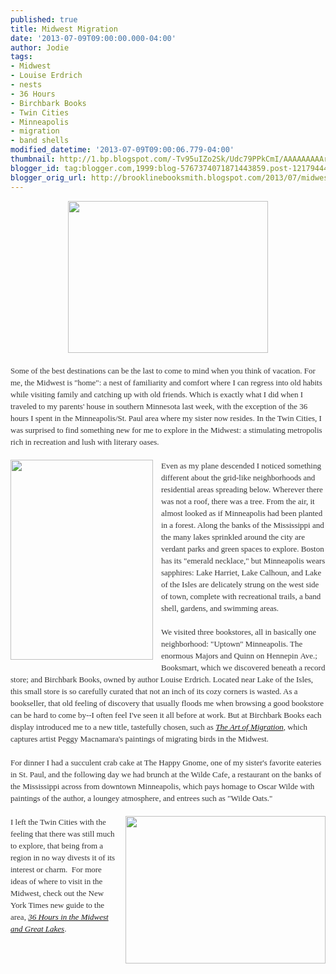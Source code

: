 ```yaml
---
published: true
title: Midwest Migration
date: '2013-07-09T09:00:00.000-04:00'
author: Jodie
tags:
- Midwest
- Louise Erdrich
- nests
- 36 Hours
- Birchbark Books
- Twin Cities
- Minneapolis
- migration
- band shells
modified_datetime: '2013-07-09T09:00:06.779-04:00'
thumbnail: http://1.bp.blogspot.com/-Tv95uIZo2Sk/Udc79PPkCmI/AAAAAAAAArM/pyc5CSUk_7w/s72-c/9780226046297.jpg
blogger_id: tag:blogger.com,1999:blog-5767374071871443859.post-1217944456166116773
blogger_orig_url: http://brooklinebooksmith.blogspot.com/2013/07/midwest-migration.html
---
```


<div class="separator" style="clear: both; text-align: center;"></div><div class="separator" style="clear: both; text-align: center;"><a href="http://1.bp.blogspot.com/-Tv95uIZo2Sk/Udc79PPkCmI/AAAAAAAAArM/pyc5CSUk_7w/s1600/9780226046297.jpg" imageanchor="1" style="margin-left: 1em; margin-right: 1em;"><img border="0" height="243" src="http://1.bp.blogspot.com/-Tv95uIZo2Sk/Udc79PPkCmI/AAAAAAAAArM/pyc5CSUk_7w/s320/9780226046297.jpg" width="320" /></a></div><div class="" style="clear: both; text-align: left;"><span style="font-family: Georgia, 'Times New Roman', 'Bitstream Charter', Times, serif; font-size: 13px; line-height: 19px;"></span></div><div class="" style="clear: both; color: #333333; text-align: left;"><span style="color: #333333; font-family: Georgia, 'Times New Roman', 'Bitstream Charter', Times, serif; font-size: 13px; line-height: 19px;"><br /></span></div><span style="color: #333333; font-family: Georgia, 'Times New Roman', 'Bitstream Charter', Times, serif; font-size: 13px; line-height: 19px;">Some of the best destinations can be the last to come to mind when you think of vacation. For me, the Midwest is "home": a nest of familiarity and comfort where I can regress into old habits while visiting family and catching up with old friends. Which is exactly what I did when I traveled to my parents' house in southern Minnesota last week, with the exception of the 36 hours I spent in the Minneapolis/St. Paul area where my sister now resides. In the Twin Cities, I was surprised to find something new for me to explore in the Midwest: a stimulating metropolis rich in recreation and lush with literary oases.</span><br /><div class="" style="clear: both; text-align: left;"><span style="color: #333333; font-family: Georgia, 'Times New Roman', 'Bitstream Charter', Times, serif; font-size: 13px; line-height: 19px;"><br /></span></div><div style="color: #333333; font-family: Georgia, 'Times New Roman', 'Bitstream Charter', Times, serif; font-size: 13px; line-height: 19px;"><div class="separator" style="clear: both; text-align: center;"><a href="http://3.bp.blogspot.com/-4w2pdwO1uzU/Udc8CLs37XI/AAAAAAAAArQ/xtoBUIMts2Q/s1600/cover_va_36_hours_regions_midwest_1212051448_id_574895.jpg" imageanchor="1" style="clear: left; float: left; margin-bottom: 1em; margin-right: 1em;"><img border="0" height="320" src="http://3.bp.blogspot.com/-4w2pdwO1uzU/Udc8CLs37XI/AAAAAAAAArQ/xtoBUIMts2Q/s320/cover_va_36_hours_regions_midwest_1212051448_id_574895.jpg" width="228" /></a></div>Even as my plane descended I noticed something different about the grid-like neighborhoods and residential areas spreading below. Wherever there was not a roof, there was a tree. From the air, it almost looked as if Minneapolis had been planted in a forest. Along the banks of the Mississippi and the many lakes sprinkled around the city are verdant parks and green spaces to explore. Boston has its "emerald necklace," but Minneapolis wears sapphires: Lake Harriet, Lake Calhoun, and Lake of the Isles are delicately strung on the west side of town, complete with recreational trails, a band shell, gardens, and swimming areas.<br /><br /></div><div style="color: #333333; font-family: Georgia, 'Times New Roman', 'Bitstream Charter', Times, serif; font-size: 13px; line-height: 19px;">We visited three bookstores, all in basically one neighborhood: "Uptown" Minneapolis. The enormous Majors and Quinn on Hennepin&nbsp;Ave.; Booksmart, which we discovered beneath a record store; and Birchbark Books, owned by author Louise Erdrich. Located near Lake of the Isles, this small store is so carefully curated that not an inch of its cozy corners is wasted. As a bookseller, that old feeling of discovery that usually floods me when browsing a good bookstore can be hard to come by--I often feel I've seen it all before at work. But at Birchbark Books each display introduced me to a new title, tastefully chosen, such as&nbsp;<a data-mce-href="http://www.brooklinebooksmith-shop.com/book/9780226046297" href="http://www.brooklinebooksmith-shop.com/book/9780226046297"><em>The Art of Migration</em></a>, which captures artist Peggy Macnamara's paintings of migrating birds in the Midwest.</div><div style="color: #333333; font-family: Georgia, 'Times New Roman', 'Bitstream Charter', Times, serif; font-size: 13px; line-height: 19px;"><br /></div><div style="color: #333333; font-family: Georgia, 'Times New Roman', 'Bitstream Charter', Times, serif; font-size: 13px; line-height: 19px;">For dinner I had a succulent crab cake at The Happy Gnome, one of my sister's favorite eateries in St. Paul, and the following day we&nbsp;had brunch at the Wilde Cafe, a restaurant on the banks of the Mississippi across from downtown Minneapolis, which pays homage to Oscar Wilde with paintings of the author, a loungey atmosphere, and entrees such as "Wilde Oats."</div><div style="color: #333333; font-family: Georgia, 'Times New Roman', 'Bitstream Charter', Times, serif; font-size: 13px; line-height: 19px;"><br /></div><div style="color: #333333; font-family: Georgia, 'Times New Roman', 'Bitstream Charter', Times, serif; font-size: 13px; line-height: 19px;"><a href="http://2.bp.blogspot.com/-2jdGHYrzc20/Udc8HVw5exI/AAAAAAAAArc/Z9sPjvwtMTk/s1600/Macnamara_Plate_2c.jpg" imageanchor="1" style="clear: right; float: right; margin-bottom: 1em; margin-left: 1em;"><img border="0" height="236" src="http://2.bp.blogspot.com/-2jdGHYrzc20/Udc8HVw5exI/AAAAAAAAArc/Z9sPjvwtMTk/s320/Macnamara_Plate_2c.jpg" width="320" /></a>I left the Twin Cities with the feeling that there was still much to explore, that being from a region in no way divests it of its interest or charm. &nbsp;For more ideas of where to visit in the Midwest, check out the New York Times new guide to the area,&nbsp;<a data-mce-href="http://www.brooklinebooksmith-shop.com/book/9783836542005" href="http://www.brooklinebooksmith-shop.com/book/9783836542005"><em>36 Hours in the Midwest and Great Lakes</em></a>.</div>